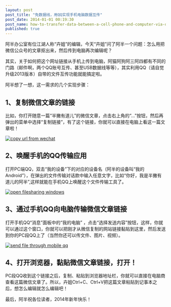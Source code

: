 ```yaml
---
layout: post
post_title: "免数据线，用QQ实现手机电脑数据互传"
post_date: 2014-01-01 00:19:30
post_name: how-to-transfer-data-between-a-cell-phone-and-computer-via-qq
published: true
---
```

阿半办公室有位江湖人称“卉姐”的编辑，今天“卉姐”问了阿半一个问题：怎么用把微信公众号的文章抠出来，然后传到电脑再次编辑呢？

其实，关于如何把这个网址链接从手机上传到电脑，阿猫阿狗阿三阿四都有不同的门路（邮件啊，两个QQ账号互传、甚至USB数据线等等），其实利用QQ（请自觉升级2013版本）自带的文件互传功能就能搞定啦。

阿半想了一想，这一需求的几个实现步骤：

## 1、复制微信文章的链接

比如，你打开随意一篇“半撇有道儿”的微信文章，点击右上角的“…”按钮，然后再弹出的菜单中选择“复制链接”，有了这个链接，你就可以直接在电脑上看这一篇文章啦！

[![copy url from wechat](http://7arnhx.com1.z0.glb.clouddn.com/wp-content/uploads/2013/12/copy-url-from-wechat.png)](http://7arnhx.com1.z0.glb.clouddn.com/wp-content/uploads/2013/12/copy-url-from-wechat.png)

## 2、唤醒手机的QQ传输应用

打开PC端QQ，双击“我的设备”下的对应的设备名（阿半的设备叫“我的Android”），在弹出的文件传输对话款中输入任意文字，比如“你好，我是半撇有道儿的阿半”,这样就能在手机QQ上唤醒这个文件传输工具了。

[![open filesharing windows](http://7arnhx.com1.z0.glb.clouddn.com/wp-content/uploads/2013/12/open-filesharing-windows.jpg)](http://7arnhx.com1.z0.glb.clouddn.com/wp-content/uploads/2013/12/open-filesharing-windows.jpg)

## 3、通过手机QQ向电脑传输微信文章链接

打开手机QQ“消息”面板中的“我的电脑” ，点击“选择发送内容”按钮，这样，你就可以通过这个窗口，你就可以把刚才从微信复制的网站链接黏贴到这里，然后发送到你的PC段QQ上了（当然你还可以传文件、图片、视频）。

[![send file through mobile qq](http://7arnhx.com1.z0.glb.clouddn.com/wp-content/uploads/2014/01/send-file-through-mobile-qq.png)](http://7arnhx.com1.z0.glb.clouddn.com/wp-content/uploads/2014/01/send-file-through-mobile-qq.png)

## 4、打开浏览器，黏贴微信文章链接，打开！

PC段QQ收到这个链接之后，复制、粘贴到浏览器地址栏，你就可以直接在电脑商查看这篇微信文章了。所以，卉姐Ctrl+C、Ctrl+V把这篇文章粘贴到记事本之后，想怎么编辑就怎么编辑吧！

最后，阿半祝各位读者，2014年新年快乐！